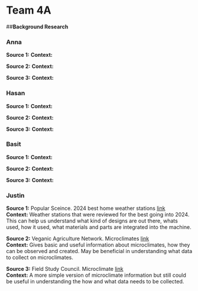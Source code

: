 # Team 4A

##**Background Research**

### Anna

**Source 1:**
**Context:**

**Source 2:**
**Context:**

**Source 3:**
**Context:**


### Hasan

**Source 1:**
**Context:**

**Source 2:**
**Context:**

**Source 3:**
**Context:**


### Basit

**Source 1:**
**Context:**

**Source 2:**
**Context:**

**Source 3:**
**Context:**


### Justin

**Source 1:** Popular Sceince. 2024 best home weather stations [link](https://www.popsci.com/gear/best-home-weather-stations/)   
**Context:** Weather stations that were reviewed for the best going into 2024. This can help us understand what kind of designs are out there, whats used, how it used, what materials and parts are integrated into the machine.

**Source 2:** Veganic Agriculture Network. Microclimates [link](https://goveganic.net/how-to-grow/approaches-to-veganic/permaculture/microclimates/)   
**Context:** Gives basic and useful information about microclimates, how they can be observed and created. May be beneficial in understanding what data to collect on microclimates.

**Source 3:** Field Study Council. Microclimate [link](https://www.field-studies-council.org/resources/16-18-biology/fieldwork-techniques/abiotic-factors/microclimate/)   
**Context:** A more simple version of microclimate information but still could be useful in understanding the how and what data needs to be collected.





